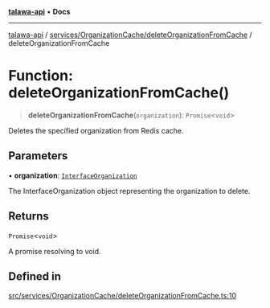 [**talawa-api**](../../../../README.md) • **Docs**

***

[talawa-api](../../../../modules.md) / [services/OrganizationCache/deleteOrganizationFromCache](../README.md) / deleteOrganizationFromCache

# Function: deleteOrganizationFromCache()

> **deleteOrganizationFromCache**(`organization`): `Promise`\<`void`\>

Deletes the specified organization from Redis cache.

## Parameters

• **organization**: [`InterfaceOrganization`](../../../../models/Organization/interfaces/InterfaceOrganization.md)

The InterfaceOrganization object representing the organization to delete.

## Returns

`Promise`\<`void`\>

A promise resolving to void.

## Defined in

[src/services/OrganizationCache/deleteOrganizationFromCache.ts:10](https://github.com/PalisadoesFoundation/talawa-api/blob/fe65d855b3d1e3e4af621340e7e8bfa0325634c1/src/services/OrganizationCache/deleteOrganizationFromCache.ts#L10)
